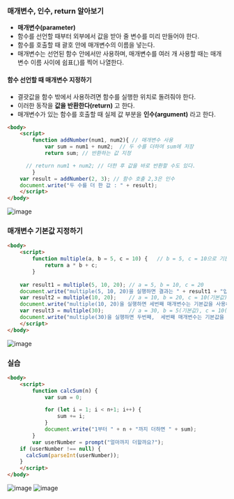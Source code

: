 ### 매개변수, 인수, return 알아보기

- **매개변수(parameter)**
- 함수를 선언할 때부터 외부에서 값을 받아 줄 변수를 미리 만들어야 한다.
- 함수를 호출할 때 괄호 안에 매개변수의 이름을 넣는다.
- 매개변수는 선언된 함수 안에서만 사용하며, 매개변수를 여러 개 사용할 때는 매개변수 이름 사이에 쉽표(,)를 찍어 나열한다.

#### 함수 선언할 때 매개변수 지정하기

- 결괏값을 함수 밖에서 사용하려면 함수를 실행한 위치로 돌려줘야 한다.
- 이러한 동작을 **값을 반환한다(return)** 고 한다.
- 매개변수가 있는 함수를 호출할 때 실제 값 부분을 **인수(argument)** 라고 한다.

```html
<body>
	<script>		
		function addNumber(num1, num2){ // 매개변수 사용								
			var sum = num1 + num2;	// 두 수를 더하여 sum에 저장
			return sum; // 반환하는 값 지정

      // return num1 + num2; // 더한 후 값을 바로 반환할 수도 있다.
		}
    var result = addNumber(2, 3); // 함수 호출 2,3은 인수
    document.write("두 수를 더 한 값 : " + result);
	</script>	
</body>
```

![image](https://github.com/Seonghyun-Park/Web/assets/121333241/c34a1da6-915d-4795-803d-1cf1fba53e53)

### 매개변수 기본값 지정하기

```html
<body>
	<script>		
		function multiple(a, b = 5, c = 10) { 	// b = 5, c = 10으로 기본값 지정
			return a * b + c;
		}
    
    var result1 = multiple(5, 10, 20); // a = 5, b = 10, c = 20
    document.write("multiple(5, 10, 20)을 실행하면 결과는 " + result1 + "입니다. <br>")
    var result2 = multiple(10, 20);    // a = 10, b = 20, c = 10(기본값)
    document.write("multiple(10, 20)을 실행하면 세번째 매개변수는 기본값을 사용하고 결과는 " + result2 + "입니다.<br>")
    var result3 = multiple(30);        // a = 30, b = 5(기본값), c = 10(기본값)
    document.write("multiple(30)을 실행하면 두번째,  세번째 매개변수는 기본값을 사용하고 결과는 " + result3 + "입니다.")
	</script>	
</body>
```

![image](https://github.com/Seonghyun-Park/Web/assets/121333241/77a3dec7-1a80-4882-93fe-e863523d9d81)

### 실습

```html
<body>
	<script>
		function calcSum(n) {
			var sum = 0;

			for (let i = 1; i < n+1; i++) {
				sum += i;
			}
			document.write("1부터 " + n + "까지 더하면 " + sum);
		}
		var userNumber = prompt("얼마까지 더할까요?");
    if (userNumber !== null) {
      calcSum(parseInt(userNumber));
    }
	</script>
</body>
```

![image](https://github.com/Seonghyun-Park/Web/assets/121333241/2a21bf07-3264-48d0-9567-5dcecf1c7ba9)
![image](https://github.com/Seonghyun-Park/Web/assets/121333241/d266a1e8-72ef-4230-8f7a-27acd710047e)
